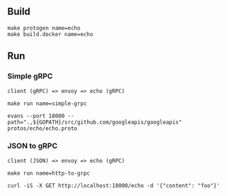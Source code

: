 ## Build

```shell script
make protogen name=echo
make build.docker name=echo
```

## Run
### Simple gRPC

```shell script
client (gRPC) => envoy => echo (gRPC)
```

```shell script
make run name=simple-grpc
```

```shell script
evans --port 18000 --path=".,${GOPATH}/src/github.com/googleapis/googleapis" protos/echo/echo.proto
```


### JSON to gRPC

```shell script
client (JSON) => envoy => echo (gRPC)
```

```shell script
make run name=http-to-grpc
```

```shell script
curl -iS -X GET http://localhost:18000/echo -d '{"content": "foo"}'
```
